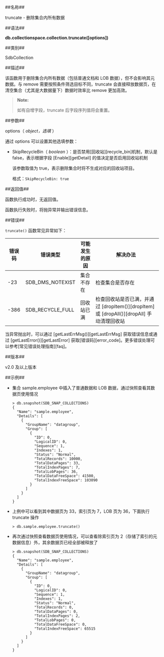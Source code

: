 ##名称##

truncate - 删除集合内所有数据

##语法##

**db.collectionspace.collection.truncate([options])**

##类别##

SdbCollection

##描述##

该函数用于删除集合内所有数据（包括普通文档和 LOB 数据），但不会影响其元数据。与 remove 需要按照条件筛选目标不同，truncate 会直接释放数据页，在清空集合（尤其是大数据量下）数据时效率比 remove 更加高效。

> **Note:** 
> 
> 如有自增字段，truncate 后字段序列值将会重置。

##参数##

options（ *object，选填* ）

通过 options 可以设置其他选填参数：

- SkipRecycleBin（ *boolean* ）：是否禁用[回收站][recycle_bin]机制，默认是 false，表示根据字段 [Enable][getDetail] 的值决定是否启用回收站机制

    该参数取值为 true，表示删除集合时将不生成对应的回收站项目。

    格式：`SkipRecycleBin: true`

##返回值##

函数执行成功时，无返回值。

函数执行失败时，将抛异常并输出错误信息。

##错误##

`truncate()` 函数常见异常如下：

| 错误码 | 错误类型 | 可能发生的原因 | 解决办法 |
| ------ | ------ | --- | ------ |
| -23 | SDB_DMS_NOTEXIST | 集合不存在| 检查集合是否存在|
| -386 | SDB_RECYCLE_FULL | 回收站已满 | 检查回收站是否已满，并通过 [dropItem()][dropItem] 或 [dropAll()][dropAll] 手动清理回收站 |

当异常抛出时，可以通过 [getLastErrMsg()][getLastErrMsg] 获取错误信息或通过 [getLastError()][getLastError] 获取[错误码][error_code]。更多错误处理可以参考[常见错误处理指南][faq]。

##版本##

v2.0 及以上版本

##示例##

- 集合 sample.employee 中插入了普通数据和 LOB 数据，通过快照查看其数据页使用情况

    ```lang-javascript
    > db.snapshot(SDB_SNAP_COLLECTIONS)
    {
      "Name": "sample.employee",
      "Details": [
        {
          "GroupName": "datagroup",
          "Group": [
            {
              "ID": 0,
              "LogicalID": 0,
              "Sequence": 1,
              "Indexes": 1,
              "Status": "Normal",
              "TotalRecords": 10000,
              "TotalDataPages": 33,
              "TotalIndexPages": 7,
              "TotalLobPages": 36,
              "TotalDataFreeSpace": 41500,
              "TotalIndexFreeSpace": 103090
            }
          ]
        }
      ]
    }
    ```

- 上例中可以看到其中数据页为 33，索引页为 7，LOB 页为 36，下面执行 truncate 操作

    ```lang-javascript
    > db.sample.employee.truncate()
    ```

- 再次通过快照查看数据页使用情况，可以查看除索引页为 2（存储了索引的元数据信息）外，其余数据页已经全部被释放了

    ```lang-javascript
    > db.snapshot(SDB_SNAP_COLLECTIONS)
    {
      "Name": "sample.employee",
      "Details": [
        {
          "GroupName": "datagroup",
          "Group": [
            {
              "ID": 0,
              "LogicalID": 0,
              "Sequence": 1,
              "Indexes": 1,
              "Status": "Normal",
              "TotalRecords": 0,
              "TotalDataPages": 0,
              "TotalIndexPages": 2,
              "TotalLobPages": 0,
              "TotalDataFreeSpace": 0,
              "TotalIndexFreeSpace": 65515
            }
          ]
        }
      ]
    }
    ```

[^_^]:
     本文使用的所有引用及链接
[getLastErrMsg]:manual/Manual/Sequoiadb_Command/Global/getLastErrMsg.md
[getLastError]:manual/Manual/Sequoiadb_Command/Global/getLastError.md
[faq]:manual/FAQ/faq_sdb.md
[error_code]:manual/Manual/Sequoiadb_error_code.md
[recycle_bin]:manual/Distributed_Engine/Maintainance/recycle_bin.md
[dropItem]:manual/Manual/Sequoiadb_Command/SdbRecycleBin/dropItem.md
[dropAll]:manual/Manual/Sequoiadb_Command/SdbRecycleBin/dropAll.md
[getDetail]:manual/Manual/Sequoiadb_Command/SdbRecycleBin/getDetail.md
